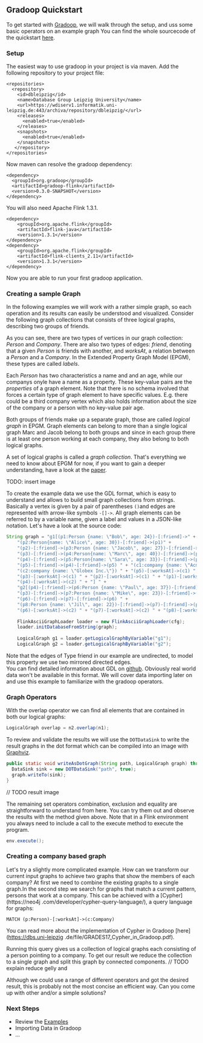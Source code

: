 ## Gradoop Quickstart

To get started with [Gradoop](http://www.gradoop.com), we will walk through the setup, and 
uss some basic operators on an example graph You can find the whole sourcecode of the quickstart [here](src/main/java/GradoopQuickstart.java).

### Setup

The easiest way to use gradoop in your project is via maven. Add the following repository to your project file:
```
<repositories>
  <repository>
    <id>dbleipzig</id>
    <name>Database Group Leipzig University</name>
    <url>https://wdiserv1.informatik.uni-leipzig.de:443/archiva/repository/dbleipzig/</url>
    <releases>
      <enabled>true</enabled>
    </releases>
    <snapshots>
      <enabled>true</enabled>
    </snapshots>
   </repository>
</repositories>
```
Now maven can resolve the gradoop dependency:
```
<dependency>
  <groupId>org.gradoop</groupId>
  <artifactId>gradoop-flink</artifactId>
  <version>0.3.0-SNAPSHOT</version>
</dependency>
```
You will also need Apache Flink 1.3.1.
```
<dependency>
    <groupId>org.apache.flink</groupId>
    <artifactId>flink-java</artifactId>
    <version>1.3.1</version>
</dependency>
<dependency>
    <groupId>org.apache.flink</groupId>
    <artifactId>flink-clients_2.11</artifactId>
    <version>1.3.1</version>
</dependency>
```
Now you are able to run your first gradoop application.

### Creating a sample Graph
In the following examples we will work with a rather simple graph, so each operation and its 
results can easily be understood and visualized. Consider the following graph collections that consists of three logical graphs, describing two groups of friends.

As you can see, there are two types of vertices in our graph collection: _Person_ and _Company_. 
There are also two types of edges: _friend_, denoting that a given _Person_ is friends with 
another, and _worksAt_, a relation between a _Person_ and a _Company_. 
In the Extended Property Graph Model (EPGM), these types are called _labels_.

Each _Person_ has two characteristics a name and and an age, while our companys onyle have a
 name as a property. These key-value pairs are the _properties_ of a graph element. Note that 
 there is no schema involved that forces a certain type of graph element to have specific values.
 E.g. there could be a third company vertex which also holds information about the size of 
 the company or a person with no key-value pair age. 
 
 Both groups of friends make up a separate graph, those are called _logical graph_ in EPGM. Graph
  elements can belong to more than a single logical graph Marc and Jacob belong to both groups 
  and since in each group there is at least one person working at each company, they also belong 
  to both logical graphs.  
 
 A set of logical graphs is called a _graph collection_. That's everything we need to know about 
 EPGM for now, if you want to gain a deeper understanding, have a look at the [paper](http://dbs.uni-leipzig.de/file/EPGM.pdf).    

TODO: insert image

To create the example data we use the GDL format, which is easy to understand and allows 
to build small graph collections from strings. Basically a vertex is given by a pair of 
parentheses `()`and edges are represented with arrow-like symbols `-[]->`. All 
graph elements can be referred to by a variable name, given a label and values in a JSON-like 
notation. Let's have a look at the source code:

```java 
String graph = "g1[(p1:Person {name: \"Bob\", age: 24})-[:friend]->" +
    "(p2:Person{name: \"Alice\", age: 30})-[:friend]->(p1)" +
    "(p2)-[:friend]->(p3:Person {name: \"Jacob\", age: 27})-[:friend]->(p2) " +
    "(p3)-[:friend]->(p4:Person{name: \"Marc\", age: 40})-[:friend]->(p3) " +
    "(p4)-[:friend]->(p5:Person{name: \"Sara\", age: 33})-[:friend]->(p4) " +
    "(p5)-[:friend]->(p4)-[:friend]->(p5) " + "(c1:company {name: \"Acme Corp\"}) " +
    "(c2:company {name: \"Globex Inc.\"}) " + "(p5)-[:worksAt]->(c1) " +
    "(p3)-[:worksAt]->(c1) " + "(p2)-[:worksAt]->(c1) " + "(p1)-[:worksAt]->(c2) " +
    "(p4)-[:worksAt]->(c2) " + "] " +
    "g2[(p4)-[:friend]->(p6:Person {name: \"Paul\", age: 37})-[:friend]->(p4) " +
    "(p3)-[:friend]->(p7:Person {name: \"Mike\", age: 23})-[:friend]->(p3) " +
    "(p6)-[:friend]->(p7)-[:friend]->(p6) " +
    "(p8:Person {name: \"Jil\", age: 22})-[:friend]->(p7)-[:friend]->(p8) " +
    "(p6)-[:worksAt]->(c2) " + "(p7)-[:worksAt]->(c2) " + "(p8)-[:worksAt]->(c1) " + "]";
      
    FlinkAsciiGraphLoader loader = new FlinkAsciiGraphLoader(cfg);
    loader.initDatabaseFromString(graph);
      
    LogicalGraph g1 = loader.getLogicalGraphByVariable("g1");
    LogicalGraph g2 = loader.getLogicalGraphByVariable("g2");
```
Note that the edges of Type friend in our example are undirected, to model this property we use 
two mirrored directed edges.  
You can find detailed information about GDL on [github](https://github.com/s1ck/gdl).
Obviously real world data won't be available in this format. We will cover data importing 
later on and use this example to familiarize  with the gradoop operators.

### Graph Operators
With the overlap operator we can find all elements that are contained in both our logical 
graphs:
```java
LogicalGraph overlap = n2.overlap(n1);
```
To review and validate the results we will use the `DOTDataSink` to write the result graphs in 
the dot format which can be compiled into an image with [Graphviz](https://www.graphviz.org/). 
```java
public static void writeAsDotGraph(String path, LogicalGraph graph) throws Exception{
  DataSink sink = new DOTDataSink("path", true);
  graph.writeTo(sink);
}
```

// TODO result image

The remaining set operators combination, exclusion and equality are straightforward to
 understand from here. You can try them out and observe the results with the method given above. 
 Note that in a Flink environment you always need to include a call to the execute method to 
 execute the program. 
```java
env.execute();
```

### Creating a company based graph 

Let's try a slightly more complicated example. How can we transform our current input graphs to 
achieve two graphs that show the members of each company? At first we need to combine the existing 
graphs to a single graph.In the second step we search for graphs that match a current 
pattern, persons that work at a company. This can be achieved with a [Cypher](https://neo4j
.com/developer/cypher-query-language/), a query language for
 graphs: 
```
MATCH (p:Person)-[:worksAt]->(c:Company)
```
You can read more about the implementation of Cypher in Gradoop [here](https://dbs.uni-leipzig
.de/file/GRADES17_Cypher_in_Gradoop.pdf).

Running this query gives us a collection of logical graphs each consisting of a person pointing 
to a company. To get our result we reduce the collection to a single graph and split this graph 
by connected components. 
// TODO explain reduce gelly and 

Although we could use a range of different operators and got the desired result, this is probably
 not the most concise an efficient way. Can you come up with other and/or a simple solutions? 



### Next Steps 

* Review the [Examples](https://github.com/dbs-leipzig/gradoop/tree/master/gradoop-examples)
* Importing Data in Gradoop
* ...
